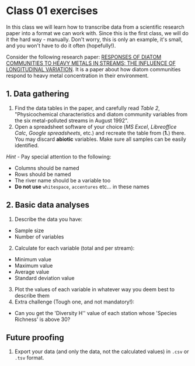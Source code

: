 # Class 01 exercises

In this class we will learn how to transcribe data from a scientific research paper into a format we can work with. Since this is the first class, we will do it the hard way - manually. Don't worry, this is only an example, it's small, and you won't have to do it often (hopefully!).

Consider the following research paper: [RESPONSES OF DIATOM COMMUNITIES TO HEAVY METALS IN STREAMS: THE INFLUENCE OF LONGITUDINAL VARIATION][1]. It is a paper about how diatom communities respond to heavy metal concentration in their environment.


## 1. Data gathering

1. Find the data tables in the paper, and carefully read *Table 2*, "Physicochemical characteristics and diatom community variables from the six metal-polluted streams in August 1992".
2. Open a spreadsheet software of your choice (*MS Excel*, *Libreoffice Calc*, *Google spreadsheets*, etc.) and recreate the table from (**1.**) there. You may discard **abiotic** variables. Make sure all samples can be easily identified.

*Hint* - Pay special attention to the following:

* Columns should be named
* Rows should be named
* The river name should be a variable too
* **Do not use** `whitespace`, `accentures` etc... in these names


## 2. Basic data analyses

1. Describe the data you have:
 * Sample size
 * Number of variables
2. Calculate for each variable (total and per stream):
 * Minimum value
 * Maximum value
 * Average value
 * Standard deviation value
3. Plot the values of each variable in whatever way you deem best to describe them
4. Extra challenge (Tough one, and not mandatory!):
 * Can you get the 'Diversity H'' value of each station whose 'Species Richness' is above 30?


## Future proofing

1. Export your data (and only the data, not the calculated values) in `.csv` or `.tsv` format.

[1]: https://doi.org/10.1890/1051-0761(1998)008[0631:RODCTH]2.0.CO;2

